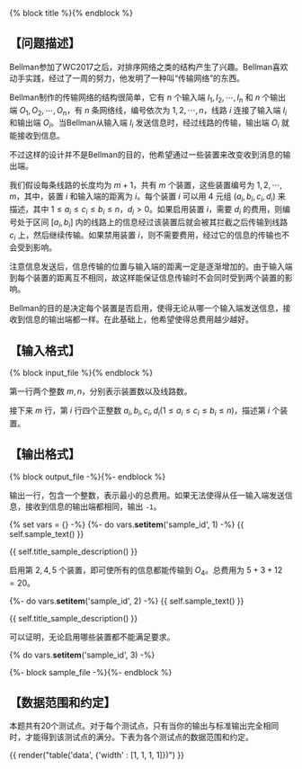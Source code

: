 ﻿{% block title %}{% endblock %}

## 【问题描述】

Bellman参加了WC2017之后，对排序网络之类的结构产生了兴趣。Bellman喜欢动手实践，经过了一周的努力，他发明了一种叫“传输网络”的东西。

Bellman制作的传输网络的结构很简单，它有 $n$ 个输入端 $I_1,I_2,\cdots,I_n$ 和 $n$ 个输出端 $O_1,O_2,\cdots,O_n$，有 $n$ 条网络线，编号依次为 $1,2,\cdots,n$，线路 $i$ 连接了输入端 $I_i$ 和输出端 $O_i$。当Bellman从输入端 $I_i$ 发送信息时，经过线路的传输，输出端 $O_i$ 就能接收到信息。

不过这样的设计并不是Bellman的目的，他希望通过一些装置来改变收到消息的输出端。

我们假设每条线路的长度均为 $m+1$，共有 $m$ 个装置，这些装置编号为 $1,2,\cdots,m$，其中，装置 $i$ 和输入端的距离为 $i$。每个装置 $i$ 可以用 $4$ 元组 $(a_i,b_i,c_i,d_i)$ 来描述，其中 $1\le a_i\le c_i\le b_i\le n$，$d_i > 0$。如果启用装置 $i$，需要 $d_i$ 的费用，则编号处于区间 $[a_i,b_i]$ 内的线路上的信息经过该装置后就会被其拦截之后传输到线路 $c_i$ 上，然后继续传输。如果禁用装置 $i$，则不需要费用，经过它的信息的传输也不会受到影响。

注意信息发送后，信息传输的位置与输入端的距离一定是逐渐增加的。由于输入端到每个装置的距离互不相同，故这样能保证信息传输时不会同时受到两个装置的影响。

Bellman的目的是决定每个装置是否启用，使得无论从哪一个输入端发送信息，接收到信息的输出端都一样。在此基础上，他希望使得总费用越少越好。

## 【输入格式】

{% block input_file %}{% endblock %}

第一行两个整数 $m,n$，分别表示装置数以及线路数。

接下来 $m$ 行，第 $i$ 行四个正整数 $a_i,b_i,c_i,d_i(1\le a_i\le c_i\le b_i\le n)$，描述第 $i$ 个装置。

## 【输出格式】

{% block output_file -%}{%- endblock %}

输出一行，包含一个整数，表示最小的总费用。如果无法使得从任一输入端发送信息，接收到信息的输出端都相同，输出 `-1`。

{% set vars = {} -%}
{%- do vars.__setitem__('sample_id', 1) -%}
{{ self.sample_text() }}

{{ self.title_sample_description() }}

启用第 $2,4,5$ 个装置，即可使所有的信息都能传输到 $O_4$。总费用为 $5+3+12=20$。

{%- do vars.__setitem__('sample_id', 2) -%}
{{ self.sample_text() }}

{{ self.title_sample_description() }}

可以证明，无论启用哪些装置都不能满足要求。

{% do vars.__setitem__('sample_id', 3) -%}

{%- block sample_file -%}{%- endblock %}

## 【数据范围和约定】

本题共有20个测试点。对于每个测试点，只有当你的输出与标准输出完全相同时，才能得到该测试点的满分。下表为各个测试点的数据范围和约定。

{{ render("table('data', {'width' : [1, 1, 1, 1]})") }}
